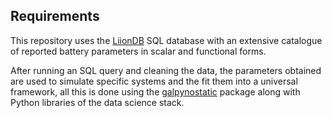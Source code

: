 ## Requirements

This repository uses the [LiionDB](https://github.com/ndrewwang/liiondb) SQL 
database with an extensive catalogue of reported battery parameters in scalar and 
functional forms.

After running an SQL query and cleaning the data, the parameters obtained are 
used to simulate specific systems and the fit them into a universal framework, 
all this is done using the [galpynostatic](https://github.com/fernandezfran/galpynostatic) 
package along with Python libraries of the data science stack.
